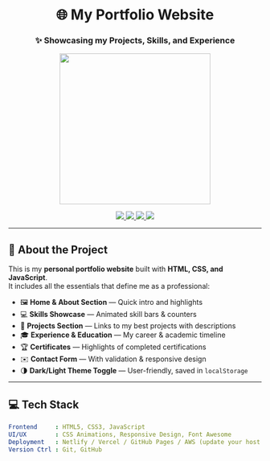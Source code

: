 <h1 align="center">🌐 My Portfolio Website</h1>
<h3 align="center">✨ Showcasing my Projects, Skills, and Experience</h3>

<p align="center">
  <img src="" width="300" />
</p>

<p align="center">
  <a href="https://share.google/a44M5QEnnbDIJgwsa">
    <img src="https://img.shields.io/badge/Live%20Portfolio-Visit%20Now-brightgreen?style=for-the-badge&logo=google-chrome" />
  </a>
  <a href="mailto:princejoshi902226@gmail.com">
    <img src="https://img.shields.io/badge/Email-princejoshi902226@gmail.com-red?style=for-the-badge&logo=gmail" />
  </a>
  <a href="https://www.linkedin.com/in/prashanttjooshi">
    <img src="https://img.shields.io/badge/LinkedIn-Prashant%20Joshi-blue?style=for-the-badge&logo=linkedin" />
  </a>
  <a href="https://github.com/PrashanttJooshi">
    <img src="https://img.shields.io/badge/GitHub-PrashanttJooshi-black?style=for-the-badge&logo=github" />
  </a>
</p>

---

## 🚀 About the Project

This is my **personal portfolio website** built with **HTML, CSS, and JavaScript**.  
It includes all the essentials that define me as a professional:

- 🖼️ **Home & About Section** — Quick intro and highlights  
- 💻 **Skills Showcase** — Animated skill bars & counters  
- 📂 **Projects Section** — Links to my best projects with descriptions  
- 🎓 **Experience & Education** — My career & academic timeline  
- 🏆 **Certificates** — Highlights of completed certifications  
- ✉️ **Contact Form** — With validation & responsive design  
- 🌗 **Dark/Light Theme Toggle** — User-friendly, saved in `localStorage`  

---

## 💻 Tech Stack

```yaml
Frontend     : HTML5, CSS3, JavaScript
UI/UX        : CSS Animations, Responsive Design, Font Awesome
Deployment   : Netlify / Vercel / GitHub Pages / AWS (update your host here)
Version Ctrl : Git, GitHub
